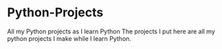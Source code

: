 # Python-Projects
All my Python projects as I learn Python
The projects I put here are all my python projects I make while I learn Python.
